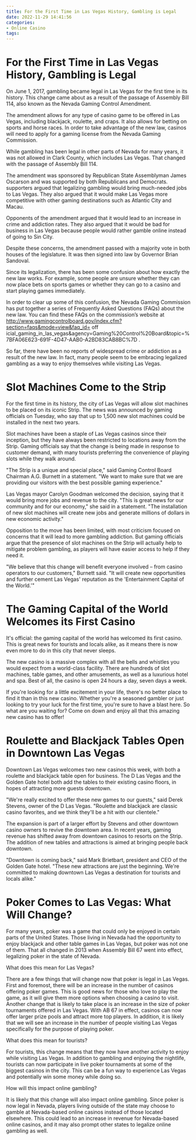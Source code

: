 ```yaml
---
title: For the First Time in Las Vegas History, Gambling is Legal
date: 2022-11-29 14:41:56
categories:
- Online Casino
tags:
---
```



#  For the First Time in Las Vegas History, Gambling is Legal

On June 1, 2017, gambling became legal in Las Vegas for the first time in its history. This change came about as a result of the passage of Assembly Bill 114, also known as the Nevada Gaming Control Amendment.

The amendment allows for any type of casino game to be offered in Las Vegas, including blackjack, roulette, and craps. It also allows for betting on sports and horse races. In order to take advantage of the new law, casinos will need to apply for a gaming license from the Nevada Gaming Commission.

While gambling has been legal in other parts of Nevada for many years, it was not allowed in Clark County, which includes Las Vegas. That changed with the passage of Assembly Bill 114.

The amendment was sponsored by Republican State Assemblyman James Oscarson and was supported by both Republicans and Democrats. supporters argued that legalizing gambling would bring much-needed jobs to Las Vegas. They also argued that it would make Las Vegas more competitive with other gaming destinations such as Atlantic City and Macau.

Opponents of the amendment argued that it would lead to an increase in crime and addiction rates. They also argued that it would be bad for business in Las Vegas because people would rather gamble online instead of going to Sin City.

Despite these concerns, the amendment passed with a majority vote in both houses of the legislature. It was then signed into law by Governor Brian Sandoval.

Since its legalization, there has been some confusion about how exactly the new law works. For example, some people are unsure whether they can now place bets on sports games or whether they can go to a casino and start playing games immediately.

In order to clear up some of this confusion, the Nevada Gaming Commission has put together a series of Frequently Asked Questions (FAQs) about the new law. You can find these FAQs on the commission’s website at http://www.gamingcontrolboard.gov/index.cfm?section=faqs&mode=view&faq_id= off icial_gaming_in_las_vegas&agency=Gaming%20Control%20Board&topic=%7BFA06E623-691F-4D47-AAB0-A2BD83CAB8BC%7D .

So far, there have been no reports of widespread crime or addiction as a result of the new law. In fact, many people seem to be embracing legalized gambling as a way to enjoy themselves while visiting Las Vegas.

#  Slot Machines Come to the Strip

For the first time in its history, the city of Las Vegas will allow slot machines to be placed on its iconic Strip. The news was announced by gaming officials on Tuesday, who say that up to 1,500 new slot machines could be installed in the next two years.

Slot machines have been a staple of Las Vegas casinos since their inception, but they have always been restricted to locations away from the Strip. Gaming officials say that the change is being made in response to customer demand, with many tourists preferring the convenience of playing slots while they walk around.

"The Strip is a unique and special place," said Gaming Control Board Chairman A.G. Burnett in a statement. "We want to make sure that we are providing our visitors with the best possible gaming experience."

Las Vegas mayor Carolyn Goodman welcomed the decision, saying that it would bring more jobs and revenue to the city. "This is great news for our community and for our economy," she said in a statement. "The installation of new slot machines will create new jobs and generate millions of dollars in new economic activity."

Opposition to the move has been limited, with most criticism focused on concerns that it will lead to more gambling addiction. But gaming officials argue that the presence of slot machines on the Strip will actually help to mitigate problem gambling, as players will have easier access to help if they need it.

"We believe that this change will benefit everyone involved – from casino operators to our customers," Burnett said. "It will create new opportunities and further cement Las Vegas' reputation as the 'Entertainment Capital of the World.'"

#  The Gaming Capital of the World Welcomes its First Casino

It's official: the gaming capital of the world has welcomed its first casino. This is great news for tourists and locals alike, as it means there is now even more to do in this city that never sleeps.

The new casino is a massive complex with all the bells and whistles you would expect from a world-class facility. There are hundreds of slot machines, table games, and other amusements, as well as a luxurious hotel and spa. Best of all, the casino is open 24 hours a day, seven days a week.

If you're looking for a little excitement in your life, there's no better place to find it than in this new casino. Whether you're a seasoned gambler or just looking to try your luck for the first time, you're sure to have a blast here. So what are you waiting for? Come on down and enjoy all that this amazing new casino has to offer!

#  Roulette and Blackjack Tables Open in Downtown Las Vegas

Downtown Las Vegas welcomes two new casinos this week, with both a roulette and blackjack table open for business. The D Las Vegas and the Golden Gate hotel both add the tables to their existing casino floors, in hopes of attracting more guests downtown.

"We're really excited to offer these new games to our guests," said Derek Stevens, owner of the D Las Vegas. "Roulette and blackjack are classic casino favorites, and we think they'll be a hit with our clientele."

The expansion is part of a larger effort by Stevens and other downtown casino owners to revive the downtown area. In recent years, gaming revenue has shifted away from downtown casinos to resorts on the Strip. The addition of new tables and attractions is aimed at bringing people back downtown.

"Downtown is coming back," said Mark Brietbart, president and CEO of the Golden Gate hotel. "These new attractions are just the beginning. We're committed to making downtown Las Vegas a destination for tourists and locals alike."

#  Poker Comes to Las Vegas: What Will Change?

For many years, poker was a game that could only be enjoyed in certain parts of the United States. Those living in Nevada had the opportunity to enjoy blackjack and other table games in Las Vegas, but poker was not one of them. That all changed in 2013 when Assembly Bill 67 went into effect, legalizing poker in the state of Nevada.

What does this mean for Las Vegas?

There are a few things that will change now that poker is legal in Las Vegas. First and foremost, there will be an increase in the number of casinos offering poker games. This is good news for those who love to play the game, as it will give them more options when choosing a casino to visit. Another change that is likely to take place is an increase in the size of poker tournaments offered in Las Vegas. With AB 67 in effect, casinos can now offer larger prize pools and attract more top players. In addition, it is likely that we will see an increase in the number of people visiting Las Vegas specifically for the purpose of playing poker.

What does this mean for tourists?

For tourists, this change means that they now have another activity to enjoy while visiting Las Vegas. In addition to gambling and enjoying the nightlife, tourists can now participate in live poker tournaments at some of the biggest casinos in the city. This can be a fun way to experience Las Vegas and potentially win some money while doing so.

How will this impact online gambling?

It is likely that this change will also impact online gambling. Since poker is now legal in Nevada, players living outside of the state may choose to gamble at Nevada-based online casinos instead of those located elsewhere. This could lead to an increase in revenue for Nevada-based online casinos, and it may also prompt other states to legalize online gambling as well.